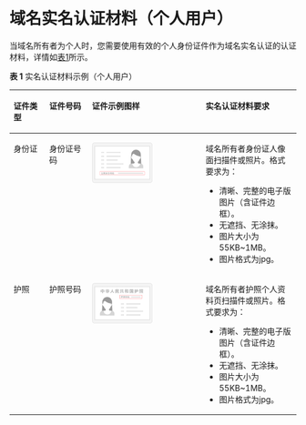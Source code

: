 # 域名实名认证材料（个人用户）<a name="domain_ug_320002"></a>

当域名所有者为个人时，您需要使用有效的个人身份证件作为域名实名认证的认证材料，详情如[表1](#table114459328395)所示。

**表 1**  实名认证材料示例（个人用户）

<a name="table114459328395"></a>
<table><thead align="left"><tr id="zh-cn_topic_0216046856_zh-cn_topic_0193892073_row431081783718"><th class="cellrowborder" valign="top" width="12.43124312431243%" id="mcps1.2.5.1.1"><p id="zh-cn_topic_0216046856_zh-cn_topic_0193892073_p133097174376"><a name="zh-cn_topic_0216046856_zh-cn_topic_0193892073_p133097174376"></a><a name="zh-cn_topic_0216046856_zh-cn_topic_0193892073_p133097174376"></a>证件类型</p>
</th>
<th class="cellrowborder" valign="top" width="14.891489148914891%" id="mcps1.2.5.1.2"><p id="zh-cn_topic_0216046856_zh-cn_topic_0193892073_p8309101783719"><a name="zh-cn_topic_0216046856_zh-cn_topic_0193892073_p8309101783719"></a><a name="zh-cn_topic_0216046856_zh-cn_topic_0193892073_p8309101783719"></a>证件号码</p>
</th>
<th class="cellrowborder" valign="top" width="39.64396439643964%" id="mcps1.2.5.1.3"><p id="zh-cn_topic_0216046856_p54071016113915"><a name="zh-cn_topic_0216046856_p54071016113915"></a><a name="zh-cn_topic_0216046856_p54071016113915"></a>证件示例图样</p>
</th>
<th class="cellrowborder" valign="top" width="33.03330333033303%" id="mcps1.2.5.1.4"><p id="zh-cn_topic_0216046856_zh-cn_topic_0193892073_p130919178373"><a name="zh-cn_topic_0216046856_zh-cn_topic_0193892073_p130919178373"></a><a name="zh-cn_topic_0216046856_zh-cn_topic_0193892073_p130919178373"></a>实名认证材料要求</p>
</th>
</tr>
</thead>
<tbody><tr id="zh-cn_topic_0216046856_zh-cn_topic_0193892073_row4311161713718"><td class="cellrowborder" valign="top" width="12.43124312431243%" headers="mcps1.2.5.1.1 "><p id="zh-cn_topic_0216046856_zh-cn_topic_0193892073_p193101617163711"><a name="zh-cn_topic_0216046856_zh-cn_topic_0193892073_p193101617163711"></a><a name="zh-cn_topic_0216046856_zh-cn_topic_0193892073_p193101617163711"></a>身份证</p>
</td>
<td class="cellrowborder" valign="top" width="14.891489148914891%" headers="mcps1.2.5.1.2 "><p id="zh-cn_topic_0216046856_zh-cn_topic_0193892073_p1331051716371"><a name="zh-cn_topic_0216046856_zh-cn_topic_0193892073_p1331051716371"></a><a name="zh-cn_topic_0216046856_zh-cn_topic_0193892073_p1331051716371"></a>身份证号码</p>
</td>
<td class="cellrowborder" valign="top" width="39.64396439643964%" headers="mcps1.2.5.1.3 "><p id="zh-cn_topic_0216046856_p11407816203917"><a name="zh-cn_topic_0216046856_p11407816203917"></a><a name="zh-cn_topic_0216046856_p11407816203917"></a><a name="zh-cn_topic_0216046856_image481712227395"></a><a name="zh-cn_topic_0216046856_image481712227395"></a><span><img id="zh-cn_topic_0216046856_image481712227395" src="figures/身份证.png" width="106.4" height="70.93342200000001"></span></p>
</td>
<td class="cellrowborder" valign="top" width="33.03330333033303%" headers="mcps1.2.5.1.4 "><p id="zh-cn_topic_0216046856_zh-cn_topic_0193892073_p2310121733712"><a name="zh-cn_topic_0216046856_zh-cn_topic_0193892073_p2310121733712"></a><a name="zh-cn_topic_0216046856_zh-cn_topic_0193892073_p2310121733712"></a>域名所有者身份证人像面扫描件或照片。格式要求为：</p>
<a name="zh-cn_topic_0216046856_zh-cn_topic_0193892073_ul2311171717374"></a><a name="zh-cn_topic_0216046856_zh-cn_topic_0193892073_ul2311171717374"></a><ul id="zh-cn_topic_0216046856_zh-cn_topic_0193892073_ul2311171717374"><li>清晰、完整的电子版图片（含证件边框）。</li><li>无遮挡、无涂抹。</li><li>图片大小为55KB~1MB。</li><li>图片格式为jpg。</li></ul>
</td>
</tr>
<tr id="zh-cn_topic_0216046856_zh-cn_topic_0193892073_row1931281713377"><td class="cellrowborder" valign="top" width="12.43124312431243%" headers="mcps1.2.5.1.1 "><p id="zh-cn_topic_0216046856_zh-cn_topic_0193892073_p6311191719376"><a name="zh-cn_topic_0216046856_zh-cn_topic_0193892073_p6311191719376"></a><a name="zh-cn_topic_0216046856_zh-cn_topic_0193892073_p6311191719376"></a>护照</p>
</td>
<td class="cellrowborder" valign="top" width="14.891489148914891%" headers="mcps1.2.5.1.2 "><p id="zh-cn_topic_0216046856_zh-cn_topic_0193892073_p9311117163714"><a name="zh-cn_topic_0216046856_zh-cn_topic_0193892073_p9311117163714"></a><a name="zh-cn_topic_0216046856_zh-cn_topic_0193892073_p9311117163714"></a>护照号码</p>
</td>
<td class="cellrowborder" valign="top" width="39.64396439643964%" headers="mcps1.2.5.1.3 "><p id="zh-cn_topic_0216046856_p740791610397"><a name="zh-cn_topic_0216046856_p740791610397"></a><a name="zh-cn_topic_0216046856_p740791610397"></a><a name="zh-cn_topic_0216046856_image1578913256398"></a><a name="zh-cn_topic_0216046856_image1578913256398"></a><span><img id="zh-cn_topic_0216046856_image1578913256398" src="figures/护照.png" width="106.4" height="70.93342200000001"></span></p>
</td>
<td class="cellrowborder" valign="top" width="33.03330333033303%" headers="mcps1.2.5.1.4 "><p id="zh-cn_topic_0216046856_zh-cn_topic_0193892073_p143111117153720"><a name="zh-cn_topic_0216046856_zh-cn_topic_0193892073_p143111117153720"></a><a name="zh-cn_topic_0216046856_zh-cn_topic_0193892073_p143111117153720"></a>域名所有者护照个人资料页扫描件或照片。格式要求为：</p>
<a name="zh-cn_topic_0216046856_zh-cn_topic_0193892073_ul6312201716371"></a><a name="zh-cn_topic_0216046856_zh-cn_topic_0193892073_ul6312201716371"></a><ul id="zh-cn_topic_0216046856_zh-cn_topic_0193892073_ul6312201716371"><li>清晰、完整的电子版图片（含证件边框）。</li><li>无遮挡、无涂抹。</li><li>图片大小为55KB~1MB。</li><li>图片格式为jpg。</li></ul>
</td>
</tr>
</tbody>
</table>

